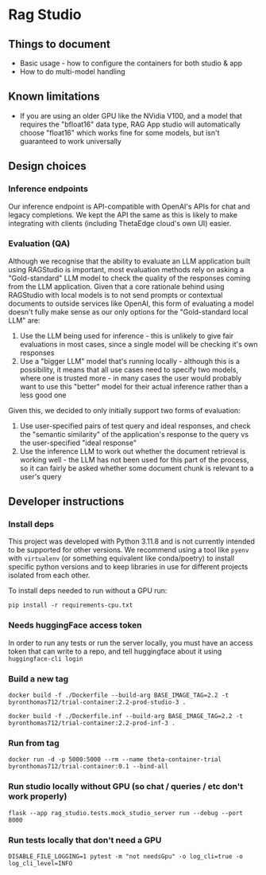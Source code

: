 # Rag Studio

## Things to document

* Basic usage - how to configure the containers for both studio & app
* How to do multi-model handling

## Known limitations

* If you are using an older GPU like the NVidia V100, and a model that requires the "bfloat16" data type, RAG App studio will automatically choose "float16" which works fine for some models, but isn't guaranteed to work universally

## Design choices

### Inference endpoints

Our inference endpoint is API-compatible with OpenAI's APIs for chat and legacy completions. We kept the API
the same as this is likely to make integrating with clients (including ThetaEdge cloud's own UI) easier.

### Evaluation (QA)

Although we recognise that the ability to evaluate an LLM application built using RAGStudio is important,
most evaluation methods rely on asking a "Gold-standard" LLM model to check the quality of the responses
coming from the LLM application. Given that a core rationale behind using RAGStudio with local models is
to not send prompts or contextual documents to outside services like OpenAI, this form of evaluating a model
doesn't fully make sense as our only options for the "Gold-standard local LLM" are:

1. Use the LLM being used for inference - this is unlikely to give fair evaluations in most cases, since a single model will be checking it's own responses
2. Use a "bigger LLM" model that's running locally - although this is a possibility, it means that all use cases need to specify two models, where one is trusted more - in many cases the user would probably want to use this "better" model for their actual inference rather than a less good one

Given this, we decided to only initially support two forms of evaluation:

1. Use user-specified pairs of test query and ideal responses, and check the "semantic similarity" of the application's response to the query vs the user-specified "ideal response"
2. Use the inference LLM to work out whether the document retrieval is working well - the LLM has not been used for this part of the process, so it can fairly be asked whether some document chunk is relevant to a user's query

## Developer instructions

### Install deps

This project was developed with Python 3.11.8 and is not currently intended to be supported for other versions.
We recommend using a tool like `pyenv` with `virtualenv` (or something equivalent like conda/poetry) to install specific python
versions and to keep libraries in use for different projects isolated from each other.

To install deps needed to run without a GPU run:

`pip install -r requirements-cpu.txt`

### Needs huggingFace access token

In order to run any tests or run the server locally, you must have an access token that can write to a repo, and
tell huggingface about it using `huggingface-cli login`

### Build a new tag

```
docker build -f ./Dockerfile --build-arg BASE_IMAGE_TAG=2.2 -t byronthomas712/trial-container:2.2-prod-studio-3 .
```

```
docker build -f ./Dockerfile.inf --build-arg BASE_IMAGE_TAG=2.2 -t byronthomas712/trial-container:2.2-prod-inf-3 .
```

### Run from tag

```
docker run -d -p 5000:5000 --rm --name theta-container-trial byronthomas712/trial-container:0.1 --bind-all
```

### Run studio locally without GPU (so chat / queries / etc don't work properly)

```
flask --app rag_studio.tests.mock_studio_server run --debug --port 8000
```

### Run tests locally that don't need a GPU

```
DISABLE_FILE_LOGGING=1 pytest -m "not needsGpu" -o log_cli=true -o log_cli_level=INFO
```